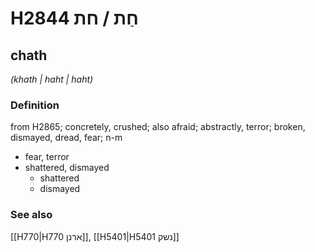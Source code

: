 # H2844 חַת / חת

## chath

_(khath | haht | haht)_

### Definition

from H2865; concretely, crushed; also afraid; abstractly, terror; broken, dismayed, dread, fear; n-m

- fear, terror
- shattered, dismayed
  - shattered
  - dismayed

### See also

[[H770|H770 ארנן]], [[H5401|H5401 נשק]]
